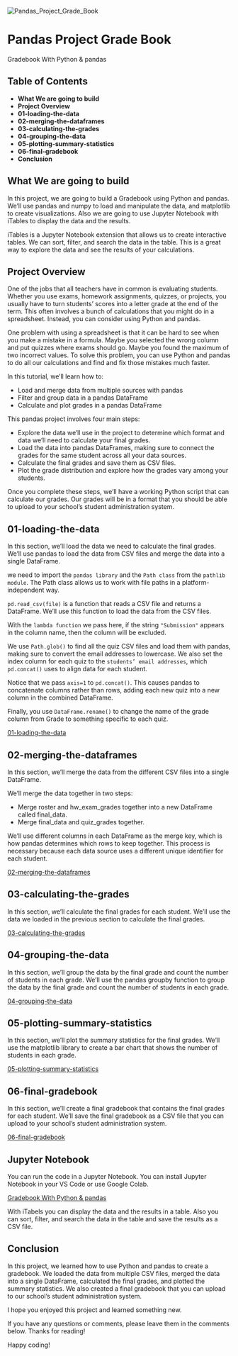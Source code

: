 ![Pandas_Project_Grade_Book](https://socialify.git.ci/julioaranajr/Pandas_Project_Grade_Book/image?description=1&font=Source%20Code%20Pro&forks=1&issues=1&language=1&name=1&owner=1&pattern=Solid&pulls=1&stargazers=1&theme=Dark)

# Pandas Project Grade Book

Gradebook With Python &amp; pandas

## Table of Contents

- **What We are going to build**
- **Project Overview**
- **01-loading-the-data**
- **02-merging-the-dataframes**
- **03-calculating-the-grades**
- **04-grouping-the-data**
- **05-plotting-summary-statistics**
- **06-final-gradebook**
- **Conclusion**

## What We are going to build

In this project, we are going to build a Gradebook using Python and pandas. We’ll use pandas and numpy to load and manipulate the data, and matplotlib to create visualizations. Also we are going to use Jupyter Notebook with iTables to display the data and the results.

iTables is a Jupyter Notebook extension that allows us to create interactive tables. We can sort, filter, and search the data in the table. This is a great way to explore the data and see the results of your calculations.

## Project Overview

One of the jobs that all teachers have in common is evaluating students. Whether you use exams, homework assignments, quizzes, or projects, you usually have to turn students’ scores into a letter grade at the end of the term. This often involves a bunch of calculations that you might do in a spreadsheet. Instead, you can consider using Python and pandas.

One problem with using a spreadsheet is that it can be hard to see when you make a mistake in a formula. Maybe you selected the wrong column and put quizzes where exams should go. Maybe you found the maximum of two incorrect values. To solve this problem, you can use Python and pandas to do all our calculations and find and fix those mistakes much faster.

In this tutorial, we’ll learn how to:

- Load and merge data from multiple sources with pandas
- Filter and group data in a pandas DataFrame
- Calculate and plot grades in a pandas DataFrame

This pandas project involves four main steps:

- Explore the data we’ll use in the project to determine which format and data we’ll need to calculate your final grades.
- Load the data into pandas DataFrames, making sure to connect the grades for the same student across all your data sources.
- Calculate the final grades and save them as CSV files.
- Plot the grade distribution and explore how the grades vary among your students.

Once you complete these steps, we’ll have a working Python script that can calculate our grades. Our grades will be in a format that you should be able to upload to your school’s student administration system.

## 01-loading-the-data

In this section, we’ll load the data we need to calculate the final grades. We’ll use pandas to load the data from CSV files and merge the data into a single DataFrame.

we need to import the `pandas library` and the `Path class` from the `pathlib module`. The Path class allows us to work with file paths in a platform-independent way.

`pd.read_csv(file)` is a function that reads a CSV file and returns a DataFrame. We’ll use this function to load the data from the CSV files.

With the `lambda function` we pass here, if the string `"Submission"` appears in the column name, then the column will be excluded.

We use `Path.glob()` to find all the quiz CSV files and load them with pandas, making sure to convert the email addresses to lowercase. We also set the index column for each quiz to the `students’ email addresses`, which `pd.concat()` uses to align data for each student.

Notice that we pass `axis=1` to `pd.concat()`. This causes pandas to concatenate columns rather than rows, adding each new quiz into a new column in the combined DataFrame.

Finally, you use `DataFrame.rename()` to change the name of the grade column from Grade to something specific to each quiz.

[01-loading-the-data](01-loading-the-data.py)

## 02-merging-the-dataframes

In this section, we’ll merge the data from the different CSV files into a single DataFrame.

We’ll merge the data together in two steps:

- Merge roster and hw_exam_grades together into a new DataFrame called final_data.
- Merge final_data and quiz_grades together.

We’ll use different columns in each DataFrame as the merge key, which is how pandas determines which rows to keep together. This process is necessary because each data source uses a different unique identifier for each student.

[02-merging-the-dataframes](02-merging-dataframes.py)

## 03-calculating-the-grades

In this section, we’ll calculate the final grades for each student. We’ll use the data we loaded in the previous section to calculate the final grades.

[03-calculating-the-grades](03-calculating-grades.py)

## 04-grouping-the-data

In this section, we’ll group the data by the final grade and count the number of students in each grade. We’ll use the pandas groupby function to group the data by the final grade and count the number of students in each grade.

[04-grouping-the-data](04-grouping-the-data.py)

## 05-plotting-summary-statistics

In this section, we’ll plot the summary statistics for the final grades. We’ll use the matplotlib library to create a bar chart that shows the number of students in each grade.

[05-plotting-summary-statistics](05-plotting-summary-statistics.py)

## 06-final-gradebook

In this section, we’ll create a final gradebook that contains the final grades for each student. We’ll save the final gradebook as a CSV file that you can upload to your school’s student administration system.

[06-final-gradebook](06-final-gradebook.py)

## Jupyter Notebook

You can run the code in a Jupyter Notebook. You can install Jupyter Notebook in your VS Code or use Google Colab.

[Gradebook With Python & pandas](grade_book.ipynb)

With iTabels you can display the data and the results in a table. Also you can sort, filter, and search the data in the table and save the results as a CSV file.

## Conclusion

In this project, we learned how to use Python and pandas to create a gradebook. We loaded the data from multiple CSV files, merged the data into a single DataFrame, calculated the final grades, and plotted the summary statistics. We also created a final gradebook that you can upload to our school’s student administration system.

I hope you enjoyed this project and learned something new.

If you have any questions or comments, please leave them in the comments below. Thanks for reading!

Happy coding!
